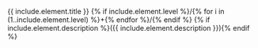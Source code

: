 {{ include.element.title }} {% if include.element.level %}/{% for i in (1..include.element.level) %}+{% endfor %}/{% endif %} {% if include.element.description %}({{ include.element.description }}){% endif %}